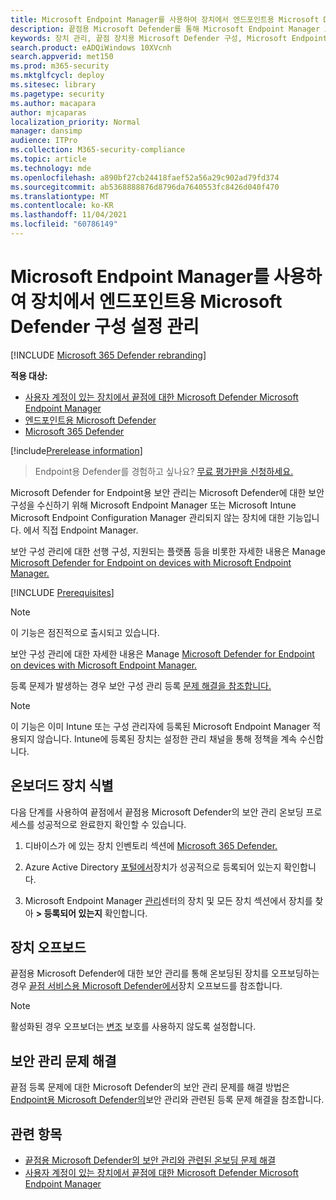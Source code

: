 ```yaml
---
title: Microsoft Endpoint Manager를 사용하여 장치에서 엔드포인트용 Microsoft Defender 구성 설정 관리
description: 끝점용 Microsoft Defender를 통해 Microsoft Endpoint Manager 보안 설정을 사용하도록 설정하는 방법을 확인합니다.
keywords: 장치 관리, 끝점 장치용 Microsoft Defender 구성, Microsoft Endpoint Manager
search.product: eADQiWindows 10XVcnh
search.appverid: met150
ms.prod: m365-security
ms.mktglfcycl: deploy
ms.sitesec: library
ms.pagetype: security
ms.author: macapara
author: mjcaparas
localization_priority: Normal
manager: dansimp
audience: ITPro
ms.collection: M365-security-compliance
ms.topic: article
ms.technology: mde
ms.openlocfilehash: a890bf27cb24418faef52a56a29c902ad79fd374
ms.sourcegitcommit: ab5368888876d8796da7640553fc8426d040f470
ms.translationtype: MT
ms.contentlocale: ko-KR
ms.lasthandoff: 11/04/2021
ms.locfileid: "60786149"
---
```

# <a name="manage-microsoft-defender-for-endpoint-configuration-settings-on-devices-with-microsoft-endpoint-manager"></a>Microsoft Endpoint Manager를 사용하여 장치에서 엔드포인트용 Microsoft Defender 구성 설정 관리

[!INCLUDE [Microsoft 365 Defender rebranding](../../includes/microsoft-defender.md)]

**적용 대상:**

- [사용자 계정이 있는 장치에서 끝점에 대한 Microsoft Defender Microsoft Endpoint Manager](/mem/intune/protect/mde-security-integration)
- [엔드포인트용 Microsoft Defender](https://go.microsoft.com/fwlink/p/?linkid=2154037)
- [Microsoft 365 Defender](https://go.microsoft.com/fwlink/?linkid=2118804)



[!include[Prerelease information](../../includes/prerelease.md)]


> Endpoint용 Defender를 경험하고 싶나요? [무료 평가판을 신청하세요.](https://signup.microsoft.com/create-account/signup?products=7f379fee-c4f9-4278-b0a1-e4c8c2fcdf7e&ru=https://aka.ms/MDEp2OpenTrial?ocid=docs-wdatp-configureendpointsscript-abovefoldlink)


Microsoft Defender for Endpoint용 보안 관리는 Microsoft Defender에 대한 보안 구성을 수신하기 위해 Microsoft Endpoint Manager 또는 Microsoft Intune Microsoft Endpoint Configuration Manager 관리되지 않는 장치에 대한 기능입니다. 에서 직접 Endpoint Manager.


보안 구성 관리에 대한 선행 구성, 지원되는 플랫폼 등을 비롯한 자세한 내용은 Manage [Microsoft Defender for Endpoint on devices with Microsoft Endpoint Manager.](/mem/intune/protect/mde-security-integration)



[!INCLUDE [Prerequisites](../../includes/security-config-mgt-prerequisites.md)]

>[!NOTE]
>이 기능은 점진적으로 출시되고 있습니다. 

보안 구성 관리에 대한 자세한 내용은 Manage [Microsoft Defender for Endpoint on devices with Microsoft Endpoint Manager.](/mem/intune/protect/mde-security-integration)

등록 문제가 발생하는 경우 보안 구성 관리 등록 [문제 해결을 참조합니다.](troubleshoot-security-config-mgt.md)

> [!NOTE]
> 이 기능은 이미 Intune 또는 구성 관리자에 등록된 Microsoft Endpoint Manager 적용되지 않습니다. Intune에 등록된 장치는 설정한 관리 채널을 통해 정책을 계속 수신합니다.

## <a name="identify-onboarded-devices"></a>온보더드 장치 식별

다음 단계를 사용하여 끝점에서 끝점용 Microsoft Defender의 보안 관리 온보딩 프로세스를 성공적으로 완료한지 확인할 수 있습니다.

1.  디바이스가 에 있는 장치 인벤토리 섹션에 [Microsoft 365 Defender.](https://security.microsoft.com/)

2.  Azure Active Directory [포털에서](https://aad.portal.azure.com/#blade/Microsoft_AAD_IAM/UsersManagementMenuBlade/MsGraphUsers)장치가 성공적으로 등록되어 있는지 확인합니다.

3.  Microsoft Endpoint Manager [관리](https://endpoint.microsoft.com/#blade/Microsoft_Intune_DeviceSettings/DevicesMenu/mDMDevicesPreview)센터의 장치 및 모든 장치 섹션에서 장치를 찾아 **> 등록되어 있는지** 확인합니다.


## <a name="offboard-devices"></a>장치 오프보드
끝점용 Microsoft Defender에 대한 보안 관리를 통해 온보딩된 장치를 오프보딩하는 경우 [끝점 서비스용 Microsoft Defender에서](offboard-machines.md)장치 오프보드를 참조합니다.

>[!NOTE]
>활성화된 경우 오프보더는 [변조](prevent-changes-to-security-settings-with-tamper-protection.md#manage-tamper-protection-for-your-organization-using-the-microsoft-365-defender-portal) 보호를 사용하지 않도록 설정합니다.

## <a name="troubleshooting-security-management"></a>보안 관리 문제 해결 
끝점 등록 문제에 대한 Microsoft Defender의 보안 관리 문제를 해결 방법은 [Endpoint용 Microsoft Defender의](troubleshoot-security-config-mgt.md)보안 관리와 관련된 등록 문제 해결을 참조합니다.

## <a name="related-topic"></a>관련 항목
- [끝점용 Microsoft Defender의 보안 관리와 관련된 온보딩 문제 해결](troubleshoot-security-config-mgt.md)
- [사용자 계정이 있는 장치에서 끝점에 대한 Microsoft Defender Microsoft Endpoint Manager](/mem/intune/protect/mde-security-integration#configure-your-tenant-to-support-mde-security-configuration-management)
